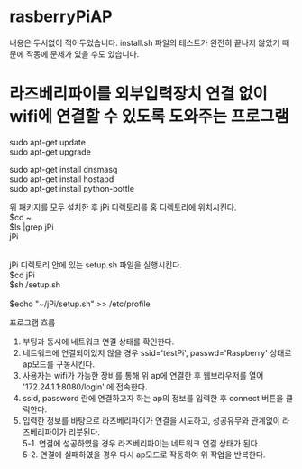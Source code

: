 # rasberryPiAP
내용은 두서없이 적어두었습니다.
install.sh 파일의 테스트가 완전히 끝나지 않았기 때문에 작동에 문제가 있을 수도 있습니다.

# 라즈베리파이를 외부입력장치 연결 없이 wifi에 연결할 수 있도록 도와주는 프로그램

sudo apt-get update<br>
sudo apt-get upgrade<br>

sudo apt-get install dnsmasq<br>
sudo apt-get install hostapd<br>
sudo apt-get install python-bottle<br>

위 패키지를 모두 설치한 후 jPi 디렉토리를 홈 디렉토리에 위치시킨다.<br>
$cd ~<br>
$ls |grep jPi<br>
jPi<br><br>

jPi 디렉토리 안에 있는 setup.sh 파일을 실행시킨다.<br>
$cd jPi<br>
$sh /setup.sh<br><br>
$echo "~/jPi/setup.sh" >> /etc/profile<br>

프로그램 흐름
1. 부팅과 동시에 네트워크 연결 상태를 확인한다.
2. 네트워크에 연결되어있지 않을 경우 ssid='testPi', passwd='Raspberry' 상태로 ap모드를 구동시킨다.
3. 사용자는 wifi가 가능한 장비를 통해 위 ap에 연결한 후 웹브라우저를 열어 '172.24.1.1:8080/login' 에 접속한다.
4. ssid, password 란에 연결하고자 하는 ap의 정보를 입력한 후 connect 버튼을 클릭한다.
5. 입력한 정보를 바탕으로 라즈베리파이가 연결을 시도하고, 성공유무와 관계없이 라즈베리파이가 리붓된다.<br>
5-1. 연결에 성공하였을 경우 라즈베리파이는 네트워크 연결 상태가 된다.<br>
5-2. 연결에 실패하였을 경우 다시 ap모드로 작동하여 위 작업을 반복한다.
